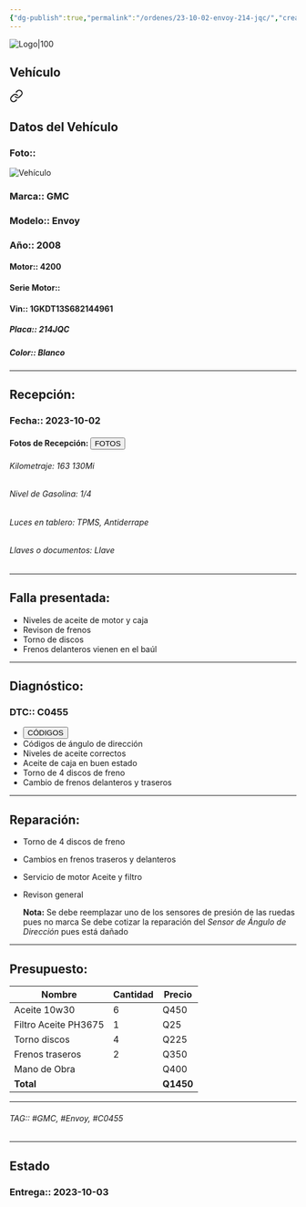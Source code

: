 ```yaml
---
{"dg-publish":true,"permalink":"/ordenes/23-10-02-envoy-214-jqc/","created":"","updated":""}
---
```


![Logo|100](http://drive.google.com/uc?export=view&id=137fl3TIZ0-PU8b-Pt0bsjclwHub_u78G)

## Vehículo

<div class="transclusion internal-embed is-loaded"><a class="markdown-embed-link" href="/vehiculos/gmc/envoy-214-jqc/#datos-del-vehiculo" aria-label="Open link"><svg xmlns="http://www.w3.org/2000/svg" width="24" height="24" viewBox="0 0 24 24" fill="none" stroke="currentColor" stroke-width="2" stroke-linecap="round" stroke-linejoin="round" class="svg-icon lucide-link"><path d="M10 13a5 5 0 0 0 7.54.54l3-3a5 5 0 0 0-7.07-7.07l-1.72 1.71"></path><path d="M14 11a5 5 0 0 0-7.54-.54l-3 3a5 5 0 0 0 7.07 7.07l1.71-1.71"></path></svg></a><div class="markdown-embed">



## Datos del Vehículo 
### Foto:: 
![Vehículo](http://drive.google.com/uc?export=view&id=1jH5C_VRBRMYeG-WmA9ymDz7DfVthfrVf)

### Marca:: GMC
### Modelo:: Envoy
### Año:: 2008
#### Motor:: 4200
#### Serie Motor:: 
#### Vin:: 1GKDT13S682144961
##### Placa:: 214JQC
##### Color:: Blanco 
---


</div></div>


## Recepción:
### Fecha:: 2023-10-02
#### Fotos de Recepción: <a href="https://carrosgt.vercel.app/recepcion/23-10-02-envoy-214-jqc-recepcion/"><button class="btn success">FOTOS</button></a>


###### Kilometraje: 163 130Mi
###### Nivel de Gasolina: 1/4
###### Luces en tablero: TPMS, Antiderrape 
###### Llaves o documentos: Llave

---

## Falla presentada:
- Niveles de aceite de motor y caja 
- Revison de frenos 
- Torno de discos 
- Frenos delanteros vienen en el baúl 


---

## Diagnóstico:
### DTC:: C0455

- <a href="http://aitus.golo365.com/Home/Report/reportDetail/diagnose_record_id/c07e0b4dgeAE8cDhtZOMnROMoG/report_type/D/l/es/timezone/-6"><button class="btn success">CÓDIGOS</button></a>
- Códigos de ángulo de dirección 
- Niveles de aceite correctos 
- Aceite de caja en buen estado 
- Torno de 4 discos de freno 
- Cambio de frenos delanteros y traseros 

---
## Reparación:
- Torno de 4 discos de freno 
- Cambios en frenos traseros y delanteros 
- Servicio de motor Aceite y filtro 
- Revison general

	**Nota:** 
	Se debe reemplazar uno de los sensores de presión de las ruedas pues no marca
	Se debe cotizar la reparación del *Sensor de Ángulo de Dirección* pues está dañado

---

## Presupuesto:

| Nombre               | Cantidad | Precio |
| -------------------- | -------- | ------ |
| Aceite 10w30         | 6        | Q450   |
| Filtro Aceite PH3675 | 1        | Q25    |
| Torno discos         | 4        | Q225   |
| Frenos traseros      | 2        | Q350   |
| Mano de Obra         |      | Q400      |
| **Total**                    |          |  **Q1450**      |

---

###### TAG:: #GMC, #Envoy, #C0455

---

## Estado

### Entrega:: 2023-10-03